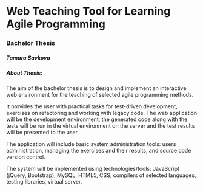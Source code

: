 # Web Teaching Tool for Learning Agile Programming

### Bachelor Thesis

##### Tamara Savkova

##### About Thesis:

The aim of the bachelor thesis is to design and implement an interactive web environment for the teaching of selected agile programming methods. 

It provides the user with practical tasks for test-driven development, exercises on refactoring and working with legacy code. The web application will be the development environment, the generated code along with the tests will be run in the virtual environment on the server and the test results will be presented to the user. 

The application will include basic system administration tools: users administration, managing the exercises and their results, and source code version control. 

The system will be implemented using technologies/tools: JavaScript (jQuery, Bootstrap), MySQL, HTML5, CSS, compilers of selected languages, testing libraries, virtual server.
